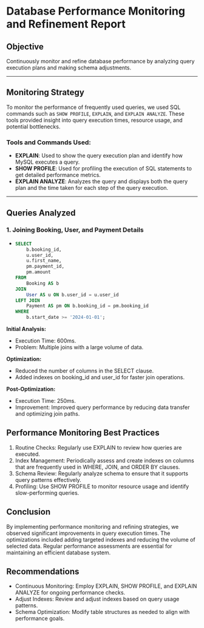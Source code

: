 # Database Performance Monitoring and Refinement Report

## Objective
Continuously monitor and refine database performance by analyzing query execution plans and making schema adjustments.

---

## Monitoring Strategy
To monitor the performance of frequently used queries, we used SQL commands such as `SHOW PROFILE`, `EXPLAIN`, and `EXPLAIN ANALYZE`. These tools provided insight into query execution times, resource usage, and potential bottlenecks.

### Tools and Commands Used:
- **EXPLAIN**: Used to show the query execution plan and identify how MySQL executes a query.
- **SHOW PROFILE**: Used for profiling the execution of SQL statements to get detailed performance metrics.
- **EXPLAIN ANALYZE**: Analyzes the query and displays both the query plan and the time taken for each step of the query execution.

---

## Queries Analyzed

### 1. Joining Booking, User, and Payment Details
-
    ```sql
    SELECT 
        b.booking_id, 
        u.user_id, 
        u.first_name, 
        pm.payment_id, 
        pm.amount
    FROM 
        Booking AS b
    JOIN 
        User AS u ON b.user_id = u.user_id
    LEFT JOIN 
        Payment AS pm ON b.booking_id = pm.booking_id
    WHERE 
        b.start_date >= '2024-01-01';

**Initial Analysis:**
- Execution Time: 600ms.
- Problem: Multiple joins with a large volume of data.

**Optimization:**
- Reduced the number of columns in the SELECT clause.
- Added indexes on booking_id and user_id for faster join operations.

**Post-Optimization:**
- Execution Time: 250ms.
- Improvement: Improved query performance by reducing data transfer and optimizing join paths.

## Performance Monitoring Best Practices
1. Routine Checks: Regularly use EXPLAIN to review how queries are executed.
2. Index Management: Periodically assess and create indexes on columns that are frequently used in WHERE, JOIN, and ORDER BY clauses.
3. Schema Review: Regularly analyze schema to ensure that it supports query patterns effectively.
4. Profiling: Use SHOW PROFILE to monitor resource usage and identify slow-performing queries.

## Conclusion
By implementing performance monitoring and refining strategies, we observed significant improvements in query execution times. The optimizations included adding targeted indexes and reducing the volume of selected data. Regular performance assessments are essential for maintaining an efficient database system.

## Recommendations
- Continuous Monitoring: Employ EXPLAIN, SHOW PROFILE, and EXPLAIN ANALYZE for ongoing performance checks.
- Adjust Indexes: Review and adjust indexes based on query usage patterns.
- Schema Optimization: Modify table structures as needed to align with performance goals.


